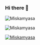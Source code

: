 ### Hi there 👋

<p>
    <img 
        align="left" 
        src="https://github-readme-stats.vercel.app/api?username=Miskamyasa&show_icons=true&locale=en" 
        alt="Miskamyasa" 
    />
    <br/>
</p>
<p>
    <!--     <img align="left" src="https://github-readme-streak-stats.herokuapp.com/?user=Miskamyasa&" alt="Miskamyasa" /> -->
</p>
<p>
    <img 
        align="left" 
        src="https://github-readme-stats.vercel.app/api/top-langs?username=Miskamyasa&show_icons=true&locale=en&layout=compact" 
        alt="Miskamyasa" 
    />
    <br/>
</p>
<p>
    <a href="https://github.com/ryo-ma/github-profile-trophy">
        <img 
            src="https://github-profile-trophy.vercel.app/?username=Miskamyasa" 
            alt="Miskamyasa" 
        />
    </a>
    <br/>
</p>

<!--
**Miskamyasa/Miskamyasa** is a ✨ _special_ ✨ repository because its `README.md` (this file) appears on your GitHub profile.

Here are some ideas to get you started:

- 🔭 I’m currently working on ...
- 🌱 I’m currently learning ...
- 👯 I’m looking to collaborate on ...
- 🤔 I’m looking for help with ...
- 💬 Ask me about ...
- 📫 How to reach me: ...
- 😄 Pronouns: ...
- ⚡ Fun fact: ...
-->
